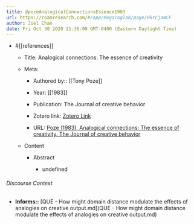 ```yaml
---
title: @pozeAnalogicalConnectionsEssence1983
url: https://roamresearch.com/#/app/megacoglab/page/HkrCjamCF
author: Joel Chan
date: Fri Oct 30 2020 11:36:00 GMT-0400 (Eastern Daylight Time)
---
```


- #[[references]]

    - Title: Analogical connections: The essence of creativity

    - Meta:

        - Authored by:: [[Tony Poze]]

        - Year: [[1983]]

        - Publication: The Journal of creative behavior

        - Zotero link: [Zotero Link](zotero://select/items/1_AZ9BC28B)

        - URL: [Poze (1983). Analogical connections: The essence of creativity. The Journal of creative behavior](undefined)

    - Content

        - Abstract

            - undefined

###### Discourse Context

- **Informs::** [QUE - How might domain distance modulate the effects of analogies on creative output.md](QUE - How might domain distance modulate the effects of analogies on creative output.md)

